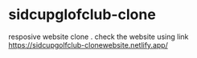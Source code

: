 # sidcupglofclub-clone
resposive website clone .
 check the website using link
https://sidcupgolfclub-clonewebsite.netlify.app/
